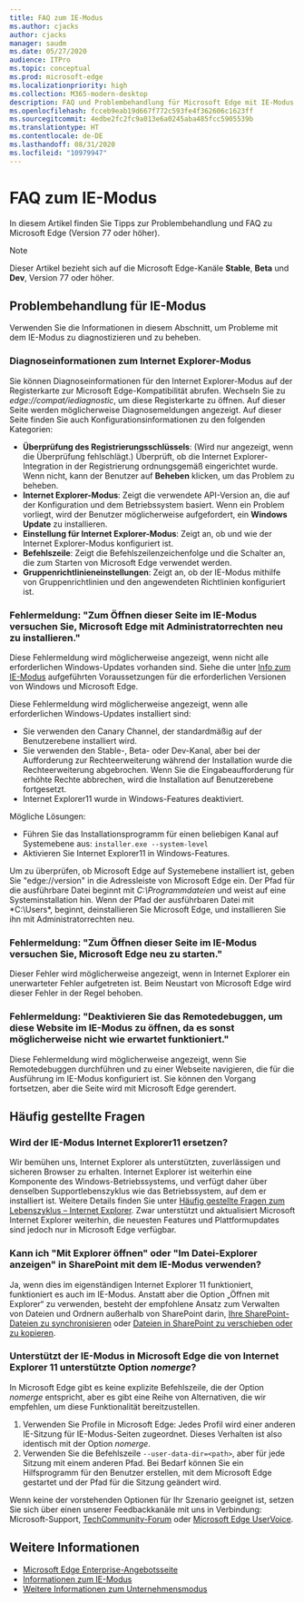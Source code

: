 ```yaml
---
title: FAQ zum IE-Modus
ms.author: cjacks
author: cjacks
manager: saudm
ms.date: 05/27/2020
audience: ITPro
ms.topic: conceptual
ms.prod: microsoft-edge
ms.localizationpriority: high
ms.collection: M365-modern-desktop
description: FAQ und Problembehandlung für Microsoft Edge mit IE-Modus
ms.openlocfilehash: fcceb9eab19d667f772c593fe4f362606c1623ff
ms.sourcegitcommit: 4edbe2fc2fc9a013e6a0245aba485fcc5905539b
ms.translationtype: HT
ms.contentlocale: de-DE
ms.lasthandoff: 08/31/2020
ms.locfileid: "10979947"
---
```

# FAQ zum IE-Modus

In diesem Artikel finden Sie Tipps zur Problembehandlung und FAQ zu Microsoft Edge (Version 77 oder höher).

> [!NOTE]
> Dieser Artikel bezieht sich auf die Microsoft Edge-Kanäle **Stable**, **Beta** und **Dev**, Version 77 oder höher.

## Problembehandlung für IE-Modus

Verwenden Sie die Informationen in diesem Abschnitt, um Probleme mit dem IE-Modus zu diagnostizieren und zu beheben.

### Diagnoseinformationen zum Internet Explorer-Modus

Sie können Diagnoseinformationen für den Internet Explorer-Modus auf der Registerkarte zur Microsoft Edge-Kompatibilität abrufen. Wechseln Sie zu *edge://compat/iediagnostic*, um diese Registerkarte zu öffnen. Auf dieser Seite werden möglicherweise Diagnosemeldungen angezeigt. Auf dieser Seite finden Sie auch Konfigurationsinformationen zu den folgenden Kategorien:

- **Überprüfung des Registrierungsschlüssels**: (Wird nur angezeigt, wenn die Überprüfung fehlschlägt.) Überprüft, ob die Internet Explorer-Integration in der Registrierung ordnungsgemäß eingerichtet wurde. Wenn nicht, kann der Benutzer auf **Beheben** klicken, um das Problem zu beheben.
- **Internet Explorer-Modus**: Zeigt die verwendete API-Version an, die auf der Konfiguration und dem Betriebssystem basiert. Wenn ein Problem vorliegt, wird der Benutzer möglicherweise aufgefordert, ein **Windows Update** zu installieren.
- **Einstellung für Internet Explorer-Modus**: Zeigt an, ob und wie der Internet Explorer-Modus konfiguriert ist.
- **Befehlszeile**: Zeigt die Befehlszeilenzeichenfolge und die Schalter an, die zum Starten von Microsoft Edge verwendet werden.
- **Gruppenrichtlinieneinstellungen**: Zeigt an, ob der IE-Modus mithilfe von Gruppenrichtlinien und den angewendeten Richtlinien konfiguriert ist.

### Fehlermeldung: "Zum Öffnen dieser Seite im IE-Modus versuchen Sie, Microsoft Edge mit Administratorrechten neu zu installieren."

Diese Fehlermeldung wird möglicherweise angezeigt, wenn nicht alle erforderlichen Windows-Updates vorhanden sind. Siehe die unter [Info zum IE-Modus](https://docs.microsoft.com/deployedge/edge-ie-mode) aufgeführten Voraussetzungen für die erforderlichen Versionen von Windows und Microsoft Edge.

Diese Fehlermeldung wird möglicherweise angezeigt, wenn alle erforderlichen Windows-Updates installiert sind:

- Sie verwenden den Canary Channel, der standardmäßig auf der Benutzerebene installiert wird.
- Sie verwenden den Stable-, Beta- oder Dev-Kanal, aber bei der Aufforderung zur Rechteerweiterung während der Installation wurde die Rechteerweiterung abgebrochen. Wenn Sie die Eingabeaufforderung für erhöhte Rechte abbrechen, wird die Installation auf Benutzerebene fortgesetzt.
- Internet Explorer11 wurde in Windows-Features deaktiviert.

Mögliche Lösungen:

- Führen Sie das Installationsprogramm für einen beliebigen Kanal auf Systemebene aus: `installer.exe --system-level`
- Aktivieren Sie Internet Explorer11 in Windows-Features.

Um zu überprüfen, ob Microsoft Edge auf Systemebene installiert ist, geben Sie "edge://version" in die Adressleiste von Microsoft Edge ein. Der Pfad für die ausführbare Datei beginnt mit *C:\Programmdateien* und weist auf eine Systeminstallation hin. Wenn der Pfad der ausführbaren Datei mit *C:\Users\*, beginnt, deinstallieren Sie Microsoft Edge, und installieren Sie ihn mit Administratorrechten neu.

### Fehlermeldung: "Zum Öffnen dieser Seite im IE-Modus versuchen Sie, Microsoft Edge neu zu starten."

Dieser Fehler wird möglicherweise angezeigt, wenn in Internet Explorer ein unerwarteter Fehler aufgetreten ist. Beim Neustart von Microsoft Edge wird dieser Fehler in der Regel behoben.

### Fehlermeldung: "Deaktivieren Sie das Remotedebuggen, um diese Website im IE-Modus zu öffnen, da es sonst möglicherweise nicht wie erwartet funktioniert."

Diese Fehlermeldung wird möglicherweise angezeigt, wenn Sie Remotedebuggen durchführen und zu einer Webseite navigieren, die für die Ausführung im IE-Modus konfiguriert ist. Sie können den Vorgang fortsetzen, aber die Seite wird mit Microsoft Edge gerendert.

## Häufig gestellte Fragen

### Wird der IE-Modus Internet Explorer11 ersetzen?

Wir bemühen uns, Internet Explorer als unterstützten, zuverlässigen und sicheren Browser zu erhalten. Internet Explorer ist weiterhin eine Komponente des Windows-Betriebssystems, und verfügt daher über denselben Supportlebenszyklus wie das Betriebssystem, auf dem er installiert ist. Weitere Details finden Sie unter [Häufig gestellte Fragen zum Lebenszyklus – Internet Explorer](https://support.microsoft.com/help/17454/). Zwar unterstützt und aktualisiert Microsoft Internet Explorer weiterhin, die neuesten Features und Plattformupdates sind jedoch nur in Microsoft Edge verfügbar.

### Kann ich "Mit Explorer öffnen" oder "Im Datei-Explorer anzeigen" in SharePoint mit dem IE-Modus verwenden?

Ja, wenn dies im eigenständigen Internet Explorer 11 funktioniert, funktioniert es auch im IE-Modus. Anstatt aber die Option „Öffnen mit Explorer“ zu verwenden, besteht der empfohlene Ansatz zum Verwalten von Dateien und Ordnern außerhalb von SharePoint darin, [Ihre SharePoint-Dateien zu synchronisieren](https://support.office.com/en-us/article/sync-sharepoint-files-with-the-onedrive-sync-app-6de9ede8-5b6e-4503-80b2-6190f3354a88) oder [Dateien in SharePoint zu verschieben oder zu kopieren](https://support.office.com/en-us/article/move-or-copy-files-in-sharepoint-00e2f483-4df3-46be-a861-1f5f0c1a87bc).

### Unterstützt der IE-Modus in Microsoft Edge die von Internet Explorer 11 unterstützte Option *nomerge*?

In Microsoft Edge gibt es keine explizite Befehlszeile, die der Option *nomerge* entspricht, aber es gibt eine Reihe von Alternativen, die wir empfehlen, um diese Funktionalität bereitzustellen.

1. Verwenden Sie Profile in Microsoft Edge: Jedes Profil wird einer anderen IE-Sitzung für IE-Modus-Seiten zugeordnet. Dieses Verhalten ist also identisch mit der Option *nomerge*.
2. Verwenden Sie die Befehlszeile `--user-data-dir=<path>`, aber für jede Sitzung mit einem anderen Pfad. Bei Bedarf können Sie ein Hilfsprogramm für den Benutzer erstellen, mit dem Microsoft Edge gestartet und der Pfad für die Sitzung geändert wird.

Wenn keine der vorstehenden Optionen für Ihr Szenario geeignet ist, setzen Sie sich über einen unserer Feedbackkanäle mit uns in Verbindung: Microsoft-Support, [TechCommunity-Forum](https://techcommunity.microsoft.com/t5/enterprise/bd-p/EdgeInsiderEnterprise) oder [Microsoft Edge UserVoice](https://microsoftedge.uservoice.com/forums/928825-enterprise).

## Weitere Informationen

- [Microsoft Edge Enterprise-Angebotsseite](https://aka.ms/EdgeEnterprise)
- [Informationen zum IE-Modus](https://docs.microsoft.com/deployedge/edge-ie-mode)
- [Weitere Informationen zum Unternehmensmodus](https://docs.microsoft.com/internet-explorer/ie11-deploy-guide/enterprise-mode-overview-for-ie11)